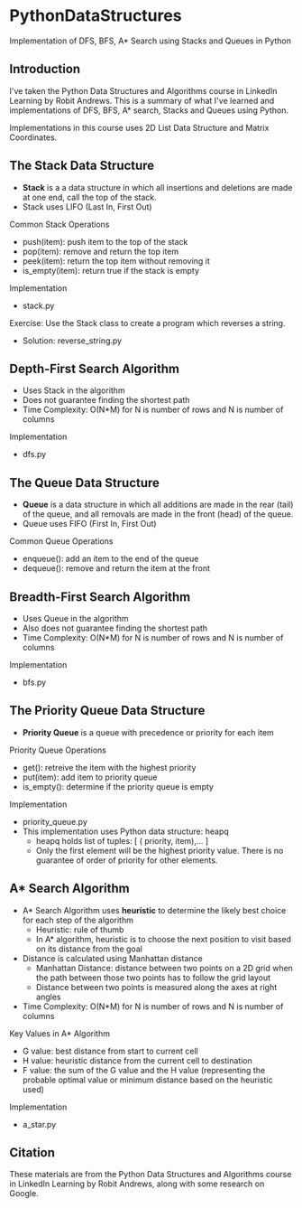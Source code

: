 # PythonDataStructures
Implementation of DFS, BFS, A* Search using Stacks and Queues in Python


## Introduction
I've taken the Python Data Structures and Algorithms course in LinkedIn Learning by Robit Andrews. This is a summary of what I've learned and implementations of DFS, BFS, A* search, Stacks and Queues using Python. 

Implementations in this course uses 2D List Data Structure and Matrix Coordinates.

## The Stack Data Structure
- **Stack** is a a data structure in which all insertions and deletions are made at one end, call the top of the stack.
- Stack uses LIFO (Last In, First Out)

Common Stack Operations
- push(item): push item to the top of the stack
- pop(item): remove and return the top item
- peek(item): return the top item without removing it
- is_empty(item): return true if the stack is empty

Implementation
- stack.py

Exercise: Use the Stack class to create a program which reverses a string.
- Solution: reverse_string.py 

## Depth-First Search Algorithm
- Uses Stack in the algorithm
- Does not guarantee finding the shortest path
- Time Complexity: O(N*M) for N is number of rows and N is number of columns

Implementation
- dfs.py

## The Queue Data Structure
- **Queue** is a data structure in which all additions are made in the rear (tail) of the queue, and all removals are made in the front (head) of the queue.
- Queue uses FIFO (First In, First Out)

Common Queue Operations
- enqueue(): add an item to the end of the queue
- dequeue(): remove and return the item at the front

## Breadth-First Search Algorithm
- Uses Queue in the algorithm
- Also does not guarantee finding the shortest path
- Time Complexity: O(N*M) for N is number of rows and N is number of columns

Implementation
- bfs.py

## The Priority Queue Data Structure
- **Priority Queue** is a queue with precedence or priority for each item

Priority Queue Operations
- get(): retreive the item with the highest priority
- put(item): add item to priority queue
- is_empty(): determine if the priority queue is empty

Implementation
- priority_queue.py
- This implementation uses Python data structure: heapq
  - heapq holds list of tuples: [ ( priority, item),... ]
  - Only the first element will be the highest priority value. There is no guarantee of order of priority for other elements.
  
## A* Search Algorithm
- A* Search Algorithm uses **heuristic** to determine the likely best choice for each step of the algorithm
  - Heuristic: rule of thumb
  - In A* algorithm, heuristic is to choose the next position to visit based on its distance from the goal
- Distance is calculated using Manhattan distance
  - Manhattan Distance: distance between two points on a 2D grid when the path between those two points has to follow the grid layout
  - Distance between two points is measured along the axes at right angles
- Time Complexity: O(N*M) for N is number of rows and N is number of columns

Key Values in A* Algorithm
- G value: best distance from start to current cell
- H value: heuristic distance from the current cell to destination
- F value: the sum of the G value and the H value (representing the probable optimal value or minimum distance based on the heuristic used)

Implementation
- a_star.py


## Citation
These materials are from the Python Data Structures and Algorithms course in LinkedIn Learning by Robit Andrews, along with some research on Google.
